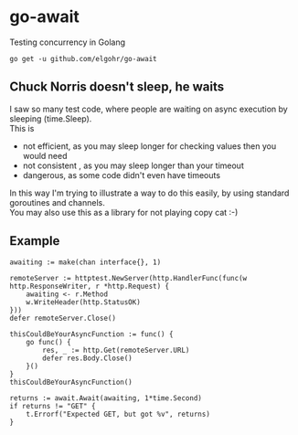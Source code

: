 # go-await
Testing concurrency in Golang 

`go get -u github.com/elgohr/go-await`

## Chuck Norris doesn't sleep, he waits
I saw so many test code, where people are waiting on async execution by sleeping (time.Sleep).  
This is
* not efficient, as you may sleep longer for checking values then you would need
* not consistent , as you may sleep longer than your timeout
* dangerous, as some code didn't even have timeouts

In this way I'm trying to illustrate a way to do this easily, by using standard goroutines and channels.  
You may also use this as a library for not playing copy cat :-)

## Example
```
awaiting := make(chan interface{}, 1)

remoteServer := httptest.NewServer(http.HandlerFunc(func(w http.ResponseWriter, r *http.Request) {
	awaiting <- r.Method
	w.WriteHeader(http.StatusOK)
}))
defer remoteServer.Close()

thisCouldBeYourAsyncFunction := func() {
	go func() {
		res, _ := http.Get(remoteServer.URL)
		defer res.Body.Close()
	}()
}
thisCouldBeYourAsyncFunction()

returns := await.Await(awaiting, 1*time.Second)
if returns != "GET" {
	t.Errorf("Expected GET, but got %v", returns)
}
```
